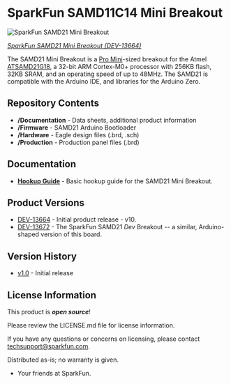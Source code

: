 SparkFun SAMD11C14 Mini Breakout
========================================

![SparkFun SAMD21 Mini Breakout](https://cdn.sparkfun.com//assets/parts/1/1/0/9/2/13664-01.jpg)

[*SparkFun SAMD21 Mini Breakout (DEV-13664)*](https://www.sparkfun.com/products/13664)

The SAMD21 Mini Breakout is a [Pro Mini](https://www.sparkfun.com/products/11114)-sized breakout for the Atmel [ATSAMD21G18](http://www.atmel.com/devices/ATSAMD21G18.aspx), a 32-bit ARM Cortex-M0+ processor with 256KB flash, 32KB SRAM, and an operating speed of up to 48MHz. The SAMD21 is compatible with the Arduino IDE, and libraries for the Arduino Zero.

Repository Contents
-------------------

* **/Documentation** - Data sheets, additional product information
* **/Firmware** - SAMD21 Arduino Bootloader
* **/Hardware** - Eagle design files (.brd, .sch)
* **/Production** - Production panel files (.brd)

Documentation
--------------
* **[Hookup Guide](https://learn.sparkfun.com/tutorials/samd21-minidev-breakout-hookup-guide/resources--going-further)** - Basic hookup guide for the SAMD21 Mini Breakout.

Product Versions
----------------
* [DEV-13664](https://www.sparkfun.com/products/13664) - Initial product release - v10.
* [DEV-13672](https://www.sparkfun.com/products/13672) - The SparkFun SAMD21 _Dev_ Breakout -- a similar, Arduino-shaped version of this board.

Version History
---------------
* [v1.0](https://github.com/sparkfun/SAMD21G_Mini_Breakout/tree/v10) - Initial release 

License Information
-------------------

This product is _**open source**_! 

Please review the LICENSE.md file for license information. 

If you have any questions or concerns on licensing, please contact techsupport@sparkfun.com.

Distributed as-is; no warranty is given.

- Your friends at SparkFun.
